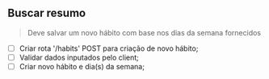## Buscar resumo

> Deve salvar um novo hábito com base nos dias da semana fornecidos 

- [ ] Criar rota '/habits' POST para criação de novo hábito;
- [ ] Validar dados inputados pelo client;
- [ ] Criar novo hábito e dia(s) da semana;
